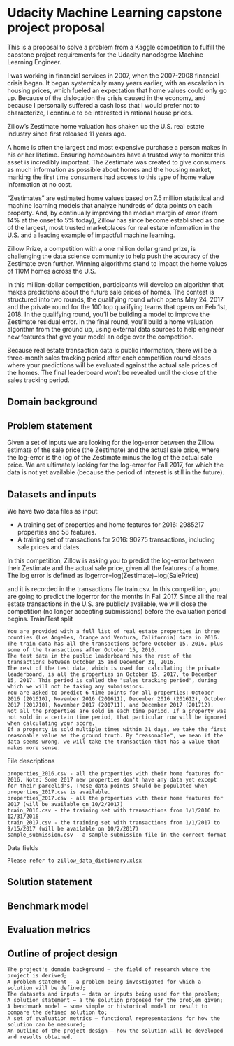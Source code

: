 
Udacity Machine Learning capstone project proposal
==================================================
This is a proposal to solve a problem from a Kaggle competition to fulfill the capstone project requirements for the Udacity nanodegree Machine Learning Engineer.

I was working in financial services in 2007, when the 2007-2008 financial crisis began. It began systemically many years earlier, with an escalation in housing prices, which fueled an expectation that home values could only go up. Because of the dislocation the crisis caused in the economy, and because I personally suffered a cash loss that I would prefer not to characterize, I continue to be interested in rational house prices.

Zillow’s Zestimate home valuation has shaken up the U.S. real estate industry since first released 11 years ago.

A home is often the largest and most expensive purchase a person makes in his or her lifetime. Ensuring homeowners have a trusted way to monitor this asset is incredibly important. The Zestimate was created to give consumers as much information as possible about homes and the housing market, marking the first time consumers had access to this type of home value information at no cost.

“Zestimates” are estimated home values based on 7.5 million statistical and machine learning models that analyze hundreds of data points on each property. And, by continually improving the median margin of error (from 14% at the onset to 5% today), Zillow has since become established as one of the largest, most trusted marketplaces for real estate information in the U.S. and a leading example of impactful machine learning.

Zillow Prize, a competition with a one million dollar grand prize, is challenging the data science community to help push the accuracy of the Zestimate even further. Winning algorithms stand to impact the home values of 110M homes across the U.S.

In this million-dollar competition, participants will develop an algorithm that makes predictions about the future sale prices of homes. The contest is structured into two rounds, the qualifying round which opens May 24, 2017 and the private round for the 100 top qualifying teams that opens on Feb 1st, 2018. In the qualifying round, you’ll be building a model to improve the Zestimate residual error. In the final round, you’ll build a home valuation algorithm from the ground up, using external data sources to help engineer new features that give your model an edge over the competition.

Because real estate transaction data is public information, there will be a three-month sales tracking period after each competition round closes where your predictions will be evaluated against the actual sale prices of the homes. The final leaderboard won’t be revealed until the close of the sales tracking period.

Domain background
-----------------

Problem statement
-----------------
Given a set of inputs we are looking for the log-error between the Zillow estimate of the sale price (the Zestimate) and the actual sale price, where the log-error is the log of the Zestimate minus the log of the actual sale price. We are ultimately looking for the log-error for Fall 2017, for which the data is not yet available (because the period of interest is still in the future).

Datasets and inputs
-------------------
We have two data files as input:
* A training set of properties and home features for 2016: 2985217 properties and 58 features.
* A training set of transactions for 2016: 90275 transactions, including sale prices and dates.

In this competition, Zillow is asking you to predict the log-error between their Zestimate and the actual sale price, given all the features of a home. The log error is defined as
logerror=log(Zestimate)−log(SalePrice)

and it is recorded in the transactions file train.csv. In this competition, you are going to predict the logerror for the months in Fall 2017. Since all the real estate transactions in the U.S. are publicly available, we will close the competition (no longer accepting submissions) before the evaluation period begins.
Train/Test split

    You are provided with a full list of real estate properties in three counties (Los Angeles, Orange and Ventura, California) data in 2016.
    The train data has all the transactions before October 15, 2016, plus some of the transactions after October 15, 2016.
    The test data in the public leaderboard has the rest of the transactions between October 15 and December 31, 2016.
    The rest of the test data, which is used for calculating the private leaderboard, is all the properties in October 15, 2017, to December 15, 2017. This period is called the "sales tracking period", during which we will not be taking any submissions.
    You are asked to predict 6 time points for all properties: October 2016 (201610), November 2016 (201611), December 2016 (201612), October 2017 (201710), November 2017 (201711), and December 2017 (201712).
    Not all the properties are sold in each time period. If a property was not sold in a certain time period, that particular row will be ignored when calculating your score.
    If a property is sold multiple times within 31 days, we take the first reasonable value as the ground truth. By "reasonable", we mean if the data seems wrong, we will take the transaction that has a value that makes more sense.

File descriptions

    properties_2016.csv - all the properties with their home features for 2016. Note: Some 2017 new properties don't have any data yet except for their parcelid's. Those data points should be populated when properties_2017.csv is available.
    properties_2017.csv - all the properties with their home features for 2017 (will be available on 10/2/2017)
    train_2016.csv - the training set with transactions from 1/1/2016 to 12/31/2016
    train_2017.csv - the training set with transactions from 1/1/2017 to 9/15/2017 (will be available on 10/2/2017)
    sample_submission.csv - a sample submission file in the correct format

Data fields

    Please refer to zillow_data_dictionary.xlsx


Solution statement
------------------

Benchmark model
---------------

Evaluation metrics
------------------

Outline of project design
-------------------------

    The project's domain background — the field of research where the project is derived;
    A problem statement — a problem being investigated for which a solution will be defined;
    The datasets and inputs — data or inputs being used for the problem;
    A solution statement — a the solution proposed for the problem given;
    A benchmark model — some simple or historical model or result to compare the defined solution to;
    A set of evaluation metrics — functional representations for how the solution can be measured;
    An outline of the project design — how the solution will be developed and results obtained.
